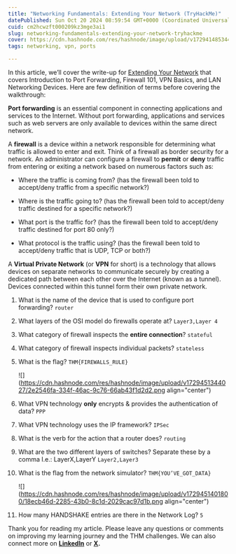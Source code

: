 ```yaml
---
title: "Networking Fundamentals: Extending Your Network (TryHackMe)"
datePublished: Sun Oct 20 2024 08:59:54 GMT+0000 (Coordinated Universal Time)
cuid: cm2hcwzft000209kz3mge3ai1
slug: networking-fundamentals-extending-your-network-tryhackme
cover: https://cdn.hashnode.com/res/hashnode/image/upload/v1729414853446/4a630551-9909-4dfa-b47e-0530529e1219.png
tags: networking, vpn, ports

---
```


In this article, we’ll cover the write-up for [Extending Your Network](https://tryhackme.com/r/room/extendingyournetwork) that covers Introduction to Port Forwarding, Firewall 101, VPN Basics, and LAN Networking Devices. Here are few definition of terms before covering the walkthrough:

**Port forwarding** is an essential component in connecting applications and services to the Internet. Without port forwarding, applications and services such as web servers are only available to devices within the same direct network.

A **firewall** is a device within a network responsible for determining what traffic is allowed to enter and exit. Think of a firewall as border security for a network. An administrator can configure a firewall to **permit** or **deny** traffic from entering or exiting a network based on numerous factors such as:

* Where the traffic is coming from? (has the firewall been told to accept/deny traffic from a specific network?)
    
* Where is the traffic going to? (has the firewall been told to accept/deny traffic destined for a specific network?)
    
* What port is the traffic for? (has the firewall been told to accept/deny traffic destined for port 80 only?)
    
* What protocol is the traffic using? (has the firewall been told to accept/deny traffic that is UDP, TCP or both?)
    

A **Virtual Private Network** (or **VPN** for short) is a technology that allows devices on separate networks to communicate securely by creating a dedicated path between each other over the Internet (known as a tunnel). Devices connected within this tunnel form their own private network.

1. What is the name of the device that is used to configure port forwarding? `router`
    
2. What layers of the OSI model do firewalls operate at? `Layer3,Layer 4`
    
3. What category of firewall inspects the **entire connection**? `stateful`
    
4. What category of firewall inspects individual packets? `stateless`
    
5. What is the flag? `THM{FIREWALLS_RULE}`  
    
    ![](https://cdn.hashnode.com/res/hashnode/image/upload/v1729451344027/2e2546fa-334f-46ac-9c76-66ab43f1d2d2.png align="center")
    
6. What VPN technology **only** encrypts & provides the authentication of data? `PPP`
    
7. What VPN technology uses the IP framework? `IPSec`
    
8. What is the verb for the action that a router does? `routing`
    
9. What are the two different layers of switches? Separate these by a comma I.e.: LayerX,LayerY `Layer2,Layer3`
    
10. What is the flag from the network simulator? `THM{YOU’VE_GOT_DATA}`  
    
    ![](https://cdn.hashnode.com/res/hashnode/image/upload/v1729451401800/18ecb46d-2285-43b0-8c1d-2029cac97d1b.png align="center")
    
11. How many HANDSHAKE entries are there in the Network Log? `5`
    

Thank you for reading my article. Please leave any questions or comments on improving my learning journey and the THM challenges. We can also connect more on [**LinkedIn**](https://www.linkedin.com/in/sharon-jebitok) or [**X**](https://x.com/SharonJebitok)**.**